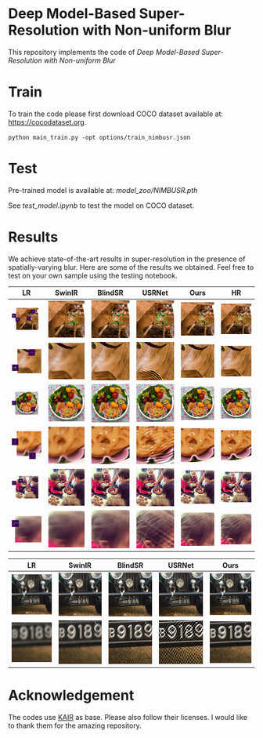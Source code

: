 # Deep Model-Based Super-Resolution with Non-uniform Blur

This repository implements the code of *Deep Model-Based Super-Resolution with Non-uniform Blur*

# Train

To train the code please first download COCO dataset available at: https://cocodataset.org.

```
python main_train.py -opt options/train_nimbusr.json
```

# Test

Pre-trained model is available at: *model_zoo/NIMBUSR.pth*

See *test_model.ipynb* to test the model on COCO dataset.

# Results

We achieve state-of-the-art results in super-resolution in the presence of spatially-varying blur.
Here are some of the results we obtained. Feel free to test on your own sample using the testing notebook.

LR | SwinIR           |  BlindSR | USRNet | Ours | HR 
:-:|:------------------:|:-------:|:---:|:------:|:----:
<img src="images/Visual_res/kmap_1.png" alt="" width="100"/>  |  <img src="images/Visual_res/SwinIR_1.png" alt="" width="100"/> | <img src="images/Visual_res/blindsr_1.png" alt="" width="100"/>  | <img src="images/Visual_res/usrnet_1.png" alt="" width="100"/>  | <img src="images/Visual_res/ours_1.png" alt="" width="100"/>  | <img src="images/Visual_res/HR_1.png" alt="" width="100"/>
<img src="images/Visual_res/kmap_1_small.png" alt="" width="100"/>  |  <img src="images/Visual_res/SwinIR_1_small.png" alt="" width="100"/> | <img src="images/Visual_res/blindsr_1_small.png" alt="" width="100"/>  | <img src="images/Visual_res/usrnet_1_small.png" alt="" width="100"/>  | <img src="images/Visual_res/ours_1_small.png" alt="" width="100"/>  | <img src="images/Visual_res/HR_1_small.png" alt="" width="100"/>
<img src="images/Visual_res/kmap_2.png" alt="" width="100"/>  |  <img src="images/Visual_res/SwinIR_2.png" alt="" width="100"/> | <img src="images/Visual_res/blindsr_2.png" alt="" width="100"/>  | <img src="images/Visual_res/usrnet_2.png" alt="" width="100"/>  | <img src="images/Visual_res/ours_2.png" alt="" width="100"/>  | <img src="images/Visual_res/HR_2.png" alt="" width="100"/>
<img src="images/Visual_res/kmap_2_small.png" alt="" width="100"/>  |  <img src="images/Visual_res/SwinIR_2_small.png" alt="" width="100"/> | <img src="images/Visual_res/blindsr_2_small.png" alt="" width="100"/>  | <img src="images/Visual_res/usrnet_2_small.png" alt="" width="100"/>  | <img src="images/Visual_res/ours_2_small.png" alt="" width="100"/>  | <img src="images/Visual_res/HR_2_small.png" alt="" width="100"/>
<img src="images/Visual_res/kmap_3.png" alt="" width="100"/>  |  <img src="images/Visual_res/SwinIR_3.png" alt="" width="100"/> | <img src="images/Visual_res/blindsr_3.png" alt="" width="100"/>  | <img src="images/Visual_res/usrnet_3.png" alt="" width="100"/>  | <img src="images/Visual_res/ours_3.png" alt="" width="100"/>  | <img src="images/Visual_res/HR_3.png" alt="" width="100"/>
<img src="images/Visual_res/kmap_3_small.png" alt="" width="100"/>  |  <img src="images/Visual_res/SwinIR_3_small.png" alt="" width="100"/> | <img src="images/Visual_res/blindsr_3_small.png" alt="" width="100"/>  | <img src="images/Visual_res/usrnet_3_small.png" alt="" width="100"/>  | <img src="images/Visual_res/ours_3_small.png" alt="" width="100"/>  | <img src="images/Visual_res/HR_3_small.png" alt="" width="100"/>

LR | SwinIR           |  BlindSR | USRNet | Ours  
:-:|:------------------:|:-------:|:---:|:------:
<img src="images/Generalization/1_LR.png" alt="" width="100"/>  |  <img src="images/Generalization/1_swinir.png" alt="" width="100"/> | <img src="images/Generalization/1_blindsr.png" alt="" width="100"/>  | <img src="images/Generalization/1_usrnet.png" alt="" width="100"/>  | <img src="images/Generalization/1_nimbusr.png" alt="" width="100"/>  
<img src="images/Generalization/1_small_LR.png" alt="" width="100"/>  |  <img src="images/Generalization/1_small_swinir.png" alt="" width="100"/> | <img src="images/Generalization/1_small_blindsr.png" alt="" width="100"/>  | <img src="images/Generalization/1_small_usrnet.png" alt="" width="100"/>  | <img src="images/Generalization/1_small_nimbusr.png" alt="" width="100"/>  


# Acknowledgement
The codes use [KAIR](https://github.com/cszn/KAIR) as base. Please also follow their licenses. I would like to thank them for the amazing repository.